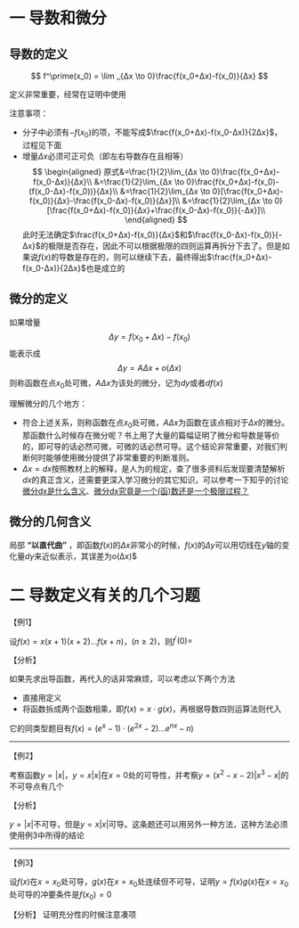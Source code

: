 



# 一 导数和微分

## 导数的定义

$$
	f^\prime(x_0) = \lim _{Δx \to 0}\frac{f(x_0+Δx)-f(x_0)}{Δx}
$$

定义非常重要，经常在证明中使用

注意事项：
* 分子中必须有$-f(x_0)$的项，不能写成$\frac{f(x_0+Δx)-f(x_0-Δx)}{2Δx}$，过程见下面
* 增量$Δx$必须可正可负（即左右导数存在且相等）
$$
	\begin{aligned}
	原式&=\frac{1}{2}\lim_{Δx \to 0}\frac{f(x_0+Δx)-f(x_0-Δx)}{Δx}\\
	&=\frac{1}{2}\lim_{Δx \to 0}\frac{f(x_0+Δx)-f(x_0)-(f(x_0-Δx)-f(x_0))}{Δx}\\
	&=\frac{1}{2}\lim_{Δx \to 0}[\frac{f(x_0+Δx)-f(x_0)}{Δx}-\frac{f(x_0-Δx)-f(x_0)}{Δx}]\\
	&=\frac{1}{2}\lim_{Δx \to 0}[\frac{f(x_0+Δx)-f(x_0)}{Δx}+\frac{f(x_0-Δx)-f(x_0)}{-Δx}]\\
	\end{aligned}
$$
	此时无法确定$\frac{f(x_0+Δx)-f(x_0)}{Δx}$和$\frac{f(x_0-Δx)-f(x_0)}{-Δx}$的极限是否存在，因此不可以根据极限的四则运算再拆分下去了。但是如果说$f(x)$的导数是存在的，则可以继续下去，最终得出$\frac{f(x_0+Δx)-f(x_0-Δx)}{2Δx}$也是成立的



## 微分的定义
如果增量$$Δy =f(x_0 + Δx) - f(x_0)$$能表示成$$Δy = AΔx + o(Δx)$$ 则称函数在点$x_0$处可微，$AΔx$为该处的微分，记为$dy$或者$df(x)$

理解微分的几个地方：
* 符合上述关系，则称函数在点$x_0$处可微，$AΔx$为函数在该点相对于$Δx$的微分。那函数什么时候存在微分呢？书上用了大量的篇幅证明了微分和导数是等价的，即可导的话必然可微，可微的话必然可导。这个结论非常重要，对我们判断何时能够使用微分提供了非常重要的判断准则。
* $Δx=dx$按照教材上的解释，是人为的规定，查了很多资料后发现要清楚解析$dx$的真正含义，还需要更深入学习微分的其它知识，可以参考一下知乎的讨论[微分dx是什么含义](https://www.zhihu.com/question/26490937)、[微分dx究竟是一个(函)数还是一个极限过程？](https://www.zhihu.com/question/35652582)
## 微分的几何含义

局部 **“以直代曲”** ，即函数$f(x)$的$Δx$非常小的时候，$f(x)$的$Δy$可以用切线在$y$轴的变化量$dy$来近似表示，其误差为o(Δx)$



# 二 导数定义有关的几个习题
【例1】

设$f(x)=x(x+1)(x+2)...f(x+n) ，(n \ge 2)$，则$f^\prime(0)=$

【分析】

如果先求出导函数，再代入的话非常麻烦，可以考虑以下两个方法
* 直接用定义
* 将函数拆成两个函数相乘，即$f(x) = x\cdot g(x)$，再根据导数四则运算法则代入

它的同类型题目有$f(x) = (e^x-1)\cdot(e^{2x}-2)...e^{nx}-n)$

***
【例2】

考察函数$y=|x|，y=x|x|$在$x=0$处的可导性，并考察$y=(x^2-x-2)|x^3-x|$的不可导点有几个

【分析】

$y=|x|$不可导，但是$y=x|x|$可导。这条题还可以用另外一种方法，这种方法必须使用例3中所得的结论
***
【例3】

设$f(x)$在$x=x_0$处可导，$g(x)$在$x=x_0$处连续但不可导，证明$y=f(x)g(x)$在$x=x_0$处可导的冲要条件是$f(x_0)=0$


【分析】
证明充分性的时候注意凑项
